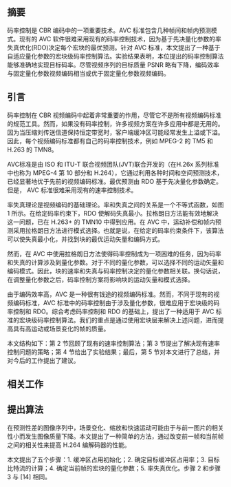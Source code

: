 ## 摘要

码率控制是 CBR 编码中的一项重要技术。AVC 标准包含几种帧间和帧内预测模式。现有的 AVC 软件很难采用现有的码率控制技术，因为基于先决量化参数的率失真优化(RDO)决定每个宏块的最优预测。针对 AVC 标准，本文提出了一种基于自适应量化参数的宏块级码率控制算法。实验结果表明，本位提出的码率控制算法能够准确地实现目标码率。尽管视频序列的目标质量 PSNR 略有下降，编码效率与固定量化参数视频编码相当或优于固定量化参数视频编码。

## 引言

码率控制在 CBR 视频编码中起着非常重要的作用，尽管它不是所有视频编码标准的规范工具。然而，如果没有码率控制，许多视频方案在许多应用中都是无用的。因为当压缩刘传送信道保持恒定带宽时，客户端缓冲区可能经常发生上溢或下溢。因此，每个视频编码标准都有自己的码率控制技术，例如 MPEG-2 的 TM5 和 H.263 的 TMN8。

AVC标准是由 ISO 和 ITU-T 联合视频团队(JVT)联合开发的（在H.26x 系列标准中也称为 MPEG-4 第 10 部分和 H.264），它通过利用各种时间和空间预测技术，已经显著地优于先前的视频编码标准。最优预测由 RDO 基于先决量化参数确定。但是， AVC 标准很难采用现有的速率控制技术。

率失真理论是视频编码的基础理论。率和失真之间的关系是一个不等式函数，如图 1 所示。在给定码率约束下，RDO 使解码失真最小。拉格朗日方法能有效地解决这一问题，已在 H.263+ 的 TMN10 中得到应用。在 AVC 中，运动补偿和帧内预测采用拉格朗日方法进行模式选择。也就是说，在给定的码率约束条件下，该算法可以使失真最小化，并找到块的最优运动矢量和编码方式。

然而，在 AVC 中使用拉格朗日方法使得码率控制成为一项困难的任务，因为码率和失真的计算涉及到量化参数。对于不同的量化参数，可以选择不同的运动矢量和编码模式。因此，块的速率和失真与码率控制决定的量化参数相关联。换句话说，在调整量化参数之后，码率控制方案将影响块的运动矢量和模式选择。

由于编码效率高，AVC 是一种很有钱途的视频编码标准。然而，不同于现有的视频编码标准，AVC 标准中的码率控制由于涉及量化参数，很难应用于宏块级的码率控制和 RDO。综合考虑码率控制和 RDO 的基础上，提出了一种适用于 AVC 标准的宏块级码率控制算法。我们的重点是通过使用宏块层来解决上述问题，进而提高具有高运动或场景变化的帧的质量。

本文结构如下：第 2 节回顾了现有的速率控制算法；第 3 节提出了解决现有速率控制问题的策略；第 4 节给出了实验结果；最后，第 5 节对本文进行了总结，并对今后的工作提出了建议。

## 相关工作

## 提出算法

在预测性差的图像序列中，场景变化、缩放和快速运动可能由于与前一图片的相关性小而发生图像质量下降。本文提出了一种简单的方法，通过改变前一帧和当前帧之间的相关性来提高 H.264 编解码器的性能。

本文提出了五个步骤：1. 缓冲区占用初始化；2. 确定目标缓冲区占用率；3. 目标比特流的计算；4. 确定当前帧的宏块的量化参数；5. 率失真优化。步骤 2 和步骤 3 与 [14] 相同。


